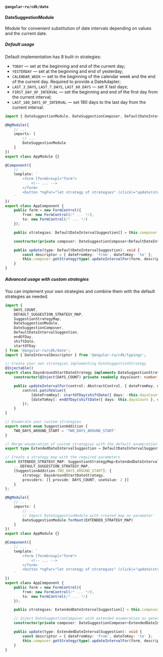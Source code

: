 #### `@angular-ru/cdk/date`

#### DateSuggestionModule

Module for convenient substitution of date intervals depending on values and the current date.

##### Default usage

Default implementation has 8 built-in strategies:

-   `TODAY` — set at the beginning and end of the current day;
-   `YESTERDAY` — set at the beginning and end of yesterday;
-   `CALENDAR_WEEK` — set to the beginning of the calendar week and the end of the current day. Required to provide a
    DateAdapter;
-   `LAST_3_DAYS`, `LAST_7_DAYS`, `LAST_60_DAYS` — set X last days;
-   `FIRST_DAY_OF_INTERVAL` — set the beginning and end of the first day from the current interval;
-   `LAST_180_DAYS_OF_INTERVAL` — set 180 days to the last day from the current interval.

```typescript
import { DateSuggestionModule, DateSuggestionComposer, DefaultDateIntervalSuggestion } from '@angular-ru/cdk/date';

@NgModule({
    // ...
    imports: [
        // ...
        DateSuggestionModule
    ]
})
export class AppModule {}

@Component({
    // ...
    template: `
        <form [formGroup]="form">
            <!-- ... -->
        </form>
        <button *ngFor="let strategy of strategies" (click)="update(strategy)">{{ strategy }}</button>
    `
})
export class AppComponent {
    public form = new FormControl({
        from: new FormControl(/* ... */),
        to: new FormControl(/* ... */)
    });

    public strategies: DefaultDateIntervalSuggestion[] = this.composer.getSuggestions();

    constructor(private composer: DateSuggestionComposer<DefaultDateIntervalSuggestion>) {}

    public update(type: DefaultDateIntervalSuggestion): void {
        const descriptor = { dateFromKey: 'from', dateToKey: 'to' };
        this.composer.getStrategy(type).updateIntervalFor(form, descriptor);
    }
}
```

##### Advanced usage with custom strategies

You can implement your own strategies and combine them with the default strategies as needed.

```typescript
import {
    DAYS_COUNT,
    DEFAULT_SUGGESTION_STRATEGY_MAP,
    SuggestionStrategyMap,
    DateSuggestionModule,
    DateSuggestionComposer,
    DefaultDateIntervalSuggestion,
    endOfDay,
    shiftDate,
    startOfDay
} from '@angular-ru/cdk/date';
import { DateIntervalDescriptor } from '@angular-ru/cdk/typings';

// Create your own strategies implementing DateSuggestionStrategy
@Injectable()
export class DaysAroundStartDateStrategy implements DateSuggestionStrategy {
    constructor(@Inject(DAYS_COUNT) private readonly daysCount: number) {}

    public updateIntervalFor(control: AbstractControl, { dateFromKey, dateToKey }: DateIntervalDescriptor): void {
        control.patchValue({
            [dateFromKey]: startOfDay(shiftDate({ days: -this.daysCount }, control.value[dateFromKey])),
            [dateToKey]: endOfDay(shiftDate({ days: this.daysCount }, control.value[dateFromKey]))
        });
    }
}

// Enumerate your custom strategies
export const enum SuggestionAddition {
    TWO_DAYS_AROUND_START = 'TWO_DAYS_AROUND_START'
}

// Merge enumeration of custom strategies with the default enumeration if required
export type ExtendedDateIntervalSuggestion = DefaultDateIntervalSuggestion | SuggestionAddition;

// Create a strategy map with the required parameters
const EXTENDED_STRATEGY_MAP: SuggestionStrategyMap<ExtendedDateIntervalSuggestion> = {
    ...DEFAULT_SUGGESTION_STRATEGY_MAP,
    [SuggestionAddition.TWO_DAYS_AROUND_START]: {
        strategy: DaysAroundStartDateStrategy,
        providers: [{ provide: DAYS_COUNT, useValue: 2 }]
    }
};

@NgModule({
    // ...
    imports: [
        // ...
        // Import DateSuggestionModule with created map as parameter
        DateSuggestionModule.forRoot(EXTENDED_STRATEGY_MAP)
    ]
})
export class AppModule {}

@Component({
    // ...
    template: `
        <form [formGroup]="form">
            <!-- ... -->
        </form>
        <button *ngFor="let strategy of strategies" (click)="update(strategy)">{{ strategy }}</button>
    `
})
export class AppComponent {
    public form = new FormControl({
        from: new FormControl(/* ... */),
        to: new FormControl(/* ... */)
    });

    public strategies: ExtendedDateIntervalSuggestion[] = this.composer.getSuggestions();

    // Inject DateSuggestionComposer with extended enumeration as generic parameter
    constructor(private composer: DateSuggestionComposer<ExtendedDateIntervalSuggestion>) {}

    public update(type: ExtendedDateIntervalSuggestion): void {
        const descriptor = { dateFromKey: 'from', dateToKey: 'to' };
        this.composer.getStrategy(type).updateIntervalFor(form, descriptor);
    }
}
```
